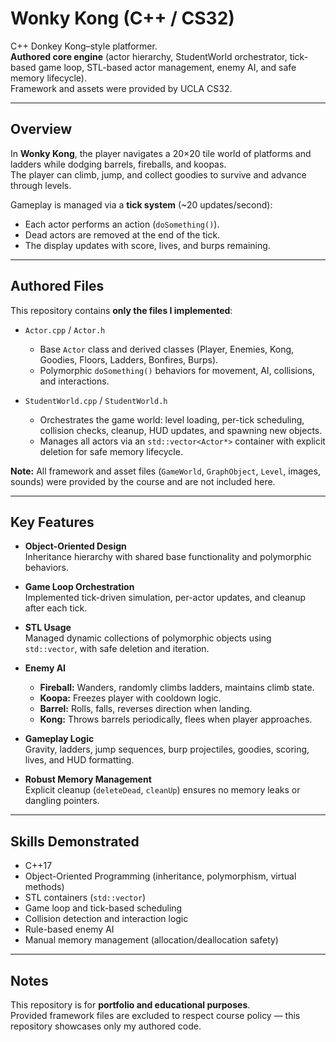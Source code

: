 # Wonky Kong (C++ / CS32)

C++ Donkey Kong–style platformer.  
**Authored core engine** (actor hierarchy, StudentWorld orchestrator, tick-based game loop, STL-based actor management, enemy AI, and safe memory lifecycle).  
Framework and assets were provided by UCLA CS32.

---

## Overview
In **Wonky Kong**, the player navigates a 20×20 tile world of platforms and ladders while dodging barrels, fireballs, and koopas.  
The player can climb, jump, and collect goodies to survive and advance through levels.

Gameplay is managed via a **tick system** (~20 updates/second):
- Each actor performs an action (`doSomething()`).
- Dead actors are removed at the end of the tick.
- The display updates with score, lives, and burps remaining.

---

## Authored Files
This repository contains **only the files I implemented**:

- `Actor.cpp` / `Actor.h`  
  - Base `Actor` class and derived classes (Player, Enemies, Kong, Goodies, Floors, Ladders, Bonfires, Burps).  
  - Polymorphic `doSomething()` behaviors for movement, AI, collisions, and interactions.

- `StudentWorld.cpp` / `StudentWorld.h`  
  - Orchestrates the game world: level loading, per-tick scheduling, collision checks, cleanup, HUD updates, and spawning new objects.  
  - Manages all actors via an `std::vector<Actor*>` container with explicit deletion for safe memory lifecycle.

**Note:** All framework and asset files (`GameWorld`, `GraphObject`, `Level`, images, sounds) were provided by the course and are not included here.

---

## Key Features
- **Object-Oriented Design**  
  Inheritance hierarchy with shared base functionality and polymorphic behaviors.  

- **Game Loop Orchestration**  
  Implemented tick-driven simulation, per-actor updates, and cleanup after each tick.  

- **STL Usage**  
  Managed dynamic collections of polymorphic objects using `std::vector`, with safe deletion and iteration.  

- **Enemy AI**  
  - **Fireball:** Wanders, randomly climbs ladders, maintains climb state.  
  - **Koopa:** Freezes player with cooldown logic.  
  - **Barrel:** Rolls, falls, reverses direction when landing.  
  - **Kong:** Throws barrels periodically, flees when player approaches.  

- **Gameplay Logic**  
  Gravity, ladders, jump sequences, burp projectiles, goodies, scoring, lives, and HUD formatting.

- **Robust Memory Management**  
  Explicit cleanup (`deleteDead`, `cleanUp`) ensures no memory leaks or dangling pointers.

---

## Skills Demonstrated
- C++17  
- Object-Oriented Programming (inheritance, polymorphism, virtual methods)  
- STL containers (`std::vector`)  
- Game loop and tick-based scheduling  
- Collision detection and interaction logic  
- Rule-based enemy AI  
- Manual memory management (allocation/deallocation safety)

---

## Notes
This repository is for **portfolio and educational purposes**.  
Provided framework files are excluded to respect course policy — this repository showcases only my authored code.
